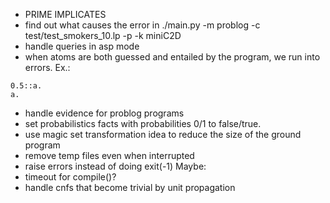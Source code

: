 - PRIME IMPLICATES
- find out what causes the error in ./main.py -m problog -c test/test_smokers_10.lp -p -k miniC2D
- handle queries in asp mode
- when atoms are both guessed and entailed by the program, we run into errors. Ex.:
```
0.5::a.
a.
```
- handle evidence for problog programs
- set probabilistics facts with probabilities 0/1 to false/true.
- use magic set transformation idea to reduce the size of the ground program
- remove temp files even when interrupted
- raise errors instead of doing exit(-1)
Maybe:
- timeout for compile()?
- handle cnfs that become trivial by unit propagation
